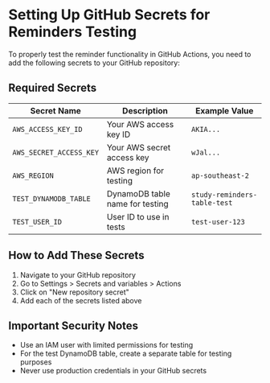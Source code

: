 # Setting Up GitHub Secrets for Reminders Testing

To properly test the reminder functionality in GitHub Actions, you need to add the following secrets to your GitHub repository:

## Required Secrets

| Secret Name | Description | Example Value |
|-------------|-------------|---------------|
| `AWS_ACCESS_KEY_ID` | Your AWS access key ID | `AKIA...` |
| `AWS_SECRET_ACCESS_KEY` | Your AWS secret access key | `wJal...` |
| `AWS_REGION` | AWS region for testing | `ap-southeast-2` |
| `TEST_DYNAMODB_TABLE` | DynamoDB table name for testing | `study-reminders-table-test` |
| `TEST_USER_ID` | User ID to use in tests | `test-user-123` |

## How to Add These Secrets

1. Navigate to your GitHub repository
2. Go to Settings > Secrets and variables > Actions
3. Click on "New repository secret"
4. Add each of the secrets listed above

## Important Security Notes

- Use an IAM user with limited permissions for testing
- For the test DynamoDB table, create a separate table for testing purposes
- Never use production credentials in your GitHub secrets
